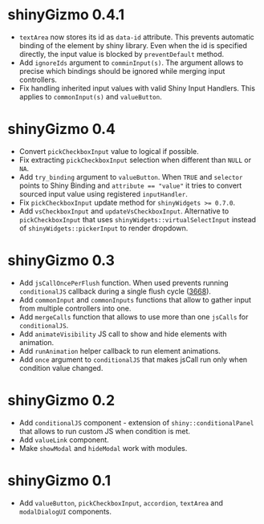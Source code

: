 # shinyGizmo 0.4.1

* `textArea` now stores its id as `data-id` attribute. This prevents automatic binding of the element by shiny library.
Even when the id is specified directly, the input value is blocked by `preventDefault` method.
* Add `ignoreIds` argument to `comminInput(s)`. The argument allows to precise which bindings should 
be ignored while merging input controllers.
* Fix handling inherited input values with valid Shiny Input Handlers. This applies to `commonInput(s)` 
and `valueButton`.

# shinyGizmo 0.4

* Convert `pickCheckboxInput` value to logical if possible.
* Fix extracting `pickCheckboxInput` selection when different than `NULL` or `NA`.
* Add `try_binding` argument to `valueButton`. When `TRUE` and `selector` points to Shiny Binding and `attribute == "value"`
it tries to convert sourced input value using registered `inputHandler`.
* Fix `pickCheckboxInput` update method for `shinyWidgets >= 0.7.0`.
* Add `vsCheckboxInput` and `updateVsCheckboxInput`. Alternative to `pickCheckboxInput` that 
uses `shinyWidgets::virtualSelectInput` instead of `shinyWidgets::pickerInput` to render dropdown. 

# shinyGizmo 0.3

* Add `jsCallOncePerFlush` function. When used prevents running `conditionalJS` callback during a single flush cycle ([3668](https://github.com/rstudio/shiny/issues/3668)).
* Add `commonInput` and `commonInputs` functions that allow to gather input from multiple controllers into one.
* Add `mergeCalls` function that allows to use more than one `jsCalls` for `conditionalJS`.
* Add `animateVisibility` JS call to show and hide elements with animation.
* Add `runAnimation` helper callback to run element animations.
* Add `once` argument to `conditionalJS` that makes jsCall run only when condition value changed.

# shinyGizmo 0.2

* Add `conditionalJS` component - extension of `shiny::conditionalPanel` that allows to run custom JS when condition is met.
* Add `valueLink` component.
* Make `showModal` and `hideModal` work with modules.

# shinyGizmo 0.1

* Add `valueButton`, `pickCheckboxInput`, `accordion`, `textArea` and `modalDialogUI` components.
